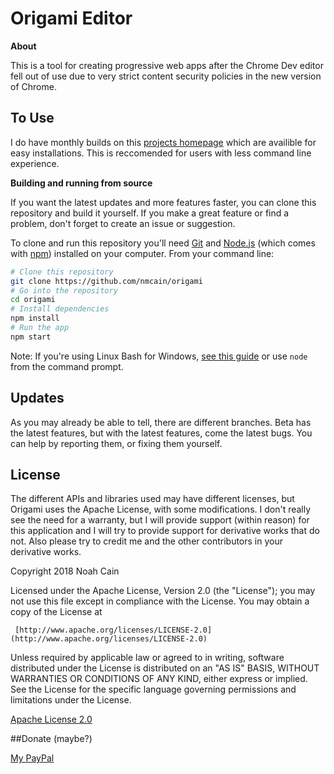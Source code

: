 # Origami Editor

**About**

This is a tool for creating progressive web apps after the Chrome Dev editor fell out of use 
due to very strict content security policies in the new version of Chrome.


## To Use

I do have monthly builds on this [projects homepage](https://nmcain.github.io/origami) which are availible for easy installations.
This is reccomended for users with less command line experience.

**Building and running from source**

If you want the latest updates and more features faster, you can clone this repository and build it yourself. If you make a great feature or find a problem, don't forget to create an issue or suggestion. 

To clone and run this repository you'll need [Git](https://git-scm.com) and [Node.js](https://nodejs.org/en/download/) (which comes with [npm](http://npmjs.com)) installed on your computer. From your command line:

```bash
# Clone this repository
git clone https://github.com/nmcain/origami
# Go into the repository
cd origami
# Install dependencies
npm install
# Run the app
npm start
```

Note: If you're using Linux Bash for Windows, [see this guide](https://www.howtogeek.com/261575/how-to-run-graphical-linux-desktop-applications-from-windows-10s-bash-shell/) or use `node` from the command prompt.

## Updates

As you may already be able to tell, there are different branches. Beta has the latest features, but with the latest features, come the latest bugs. You can help by reporting them, or fixing them yourself.

## License

The different APIs and libraries used may have different licenses, but Origami uses the Apache License, with some modifications.
I don't really see the need for a warranty, but I will provide support (within reason) for this application and I will try to provide support for derivative works that do not. Also please try to credit me and the other contributors in your derivative works.

 Copyright 2018 Noah Cain

   Licensed under the Apache License, Version 2.0 (the "License");
   you may not use this file except in compliance with the License.
   You may obtain a copy of the License at

     [http://www.apache.org/licenses/LICENSE-2.0](http://www.apache.org/licenses/LICENSE-2.0)

   Unless required by applicable law or agreed to in writing, software
   distributed under the License is distributed on an "AS IS" BASIS,
   WITHOUT WARRANTIES OR CONDITIONS OF ANY KIND, either express or implied.
   See the License for the specific language governing permissions and
   limitations under the License.


[Apache License 2.0](LICENSE.md)

##Donate (maybe?)

[My PayPal](paypal.me/nmcain05)

